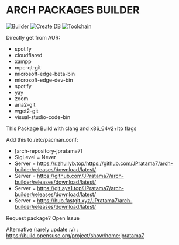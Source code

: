 # ARCH PACKAGES BUILDER
[![Builder](https://github.com/JPratama7/arch-builder/actions/workflows/build.yml/badge.svg?branch=main)](https://github.com/JPratama7/arch-builder/actions/workflows/build.yml) [![Create DB](https://github.com/JPratama7/arch-builder/actions/workflows/publish.yml/badge.svg)](https://github.com/JPratama7/arch-builder/actions/workflows/publish.yml)
[![Toolchain](https://github.com/JPratama7/arch-builder/actions/workflows/toolchain.yml/badge.svg)](https://github.com/JPratama7/arch-builder/actions/workflows/toolchain.yml)

Directly get from AUR: 
- spotify
- cloudflared
- xampp
- mpc-qt-git
- microsoft-edge-beta-bin
- microsoft-edge-dev-bin
- spotify
- yay
- zoom
- aria2-git
- wget2-git
- visual-studio-code-bin

This Package Build with clang and x86_64v2+lto flags

Add this to /etc/pacman.conf: 
- [arch-repository-jpratama7]
- SigLevel = Never
- Server = https://r.zhullyb.top/https://github.com/JPratama7/arch-builder/releases/download/latest/
- Server = https://github.com/JPratama7/arch-builder/releases/download/latest/
- Server = https://git.aya1.top/JPratama7/arch-builder/releases/download/latest/
- Server = https://hub.fastgit.xyz/JPratama7/arch-builder/releases/download/latest/


Request package? Open Issue

Alternative (rarely update :v) : https://build.opensuse.org/project/show/home:jpratama7

